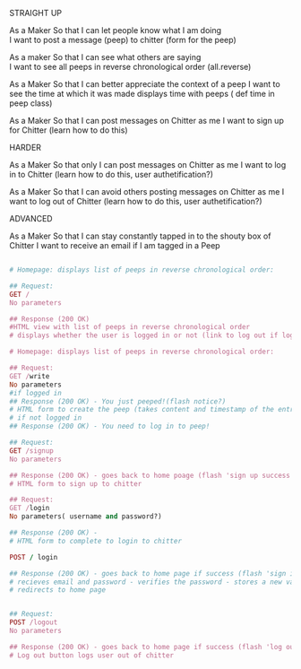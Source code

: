 STRAIGHT UP

As a Maker
So that I can let people know what I am doing  
I want to post a message (peep) to chitter    (form for the peep)

As a maker
So that I can see what others are saying  
I want to see all peeps in reverse chronological order   (all.reverse)

As a Maker
So that I can better appreciate the context of a peep
I want to see the time at which it was made    displays time with peeps ( def time in peep class)

As a Maker
So that I can post messages on Chitter as me
I want to sign up for Chitter  (learn how to do this)

HARDER

As a Maker
So that only I can post messages on Chitter as me
I want to log in to Chitter        (learn how to do this, user authetification?)

As a Maker
So that I can avoid others posting messages on Chitter as me
I want to log out of Chitter      (learn how to do this, user authetification?)

ADVANCED

As a Maker
So that I can stay constantly tapped in to the shouty box of Chitter
I want to receive an email if I am tagged in a Peep


```ruby

# Homepage: displays list of peeps in reverse chronological order:

## Request:
GET /
No parameters

## Response (200 OK)
#HTML view with list of peeps in reverse chronological order
# displays whether the user is logged in or not (link to log out if logged in, link to log in if not logged in)

# Homepage: displays list of peeps in reverse chronological order:

## Request:
GET /write
No parameters
#if logged in
## Response (200 OK) - You just peeped!(flash notice?)
# HTML form to create the peep (takes content and timestamp of the entry)
# if not logged in 
## Response (200 OK) - You need to log in to peep!

## Request:
GET /signup
No parameters

## Response (200 OK) - goes back to home poage (flash 'sign up success')
# HTML form to sign up to chitter

## Request:
GET /login
No parameters( username and password?)

## Response (200 OK) -
# HTML form to complete to login to chitter

POST / login

## Response (200 OK) - goes back to home page if success (flash 'sign in success'). Stays on page and displays error message if fail
# recieves email and password - verifies the password - stores a new variable in the session to say the user is logged in
# redirects to home page


## Request:
POST /logout
No parameters

## Response (200 OK) - goes back to home page if success (flash 'log out success')
# Log out button logs user out of chitter


